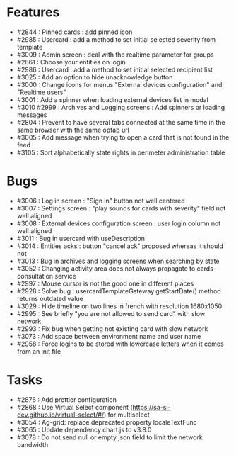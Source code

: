 # Features
* #2844 : Pinned cards : add pinned icon
* #2985 : Usercard : add a method to set initial selected severity from template
* #3009 : Admin screen : deal with the realtime parameter for groups
* #2861 : Choose your entities on login
* #2986 : Usercard : add a method to set initial selected recipient list
* #3025 : Add an option to hide unacknowledge button
* #3000 : Change icons for menus "External devices configuration" and "Realtime users"
* #3001 : Add a spinner when loading external devices list in modal
* #3010 #2999 : Archives and Logging screens : Add spinners or loading messages
* #2804 : Prevent to have several tabs connected at the same time in the same browser with the same opfab url
* #3005 : Add message when trying to open a card that is not found in the feed
* #3105 : Sort alphabetically state rights in perimeter administration table

# Bugs
* #3006 : Log in screen : "Sign in" button not well centered
* #3007 : Settings screen : "play sounds for cards with severity" field not well aligned
* #3008 : External devices configuration screen : user login column not well aligned
* #3011 : Bug in usercard with useDescription
* #3014 : Entities acks : button "cancel ack" proposed whereas it should not
* #3013 : Bug in archives and logging screens when searching by state
* #3052 : Changing activity area does not always propagate to cards-consultation service
* #2997 : Mouse cursor is not the good one in different places
* #2928 : Solve bug : usercardTemplateGateway.getStartDate() method returns outdated value
* #3029 : Hide timeline on two lines in french with resolution 1680x1050
* #2995 : See briefly "you are not allowed to send card" with slow network
* #2993 : Fix bug when getting not existing card with slow network
* #3073 : Add space between environment name and user name
* #2958 : Force logins to be stored with lowercase letters when it comes from an init file

# Tasks
* #2876 : Add prettier configuration
* #2868 : Use Virtual Select component (https://sa-si-dev.github.io/virtual-select/#/) for multiselect
* #3054 : Ag-grid: replace deprecated property localeTextFunc
* #3065 : Update dependency chart.js to v3.8.0
* #3078 : Do not send null or empty json field to limit the network bandwidth

